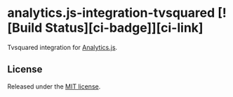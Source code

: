 # analytics.js-integration-tvsquared [![Build Status][ci-badge]][ci-link]

Tvsquared integration for [Analytics.js][].

## License

Released under the [MIT license](LICENSE).


[Analytics.js]: https://segment.com/docs/libraries/analytics.js/

